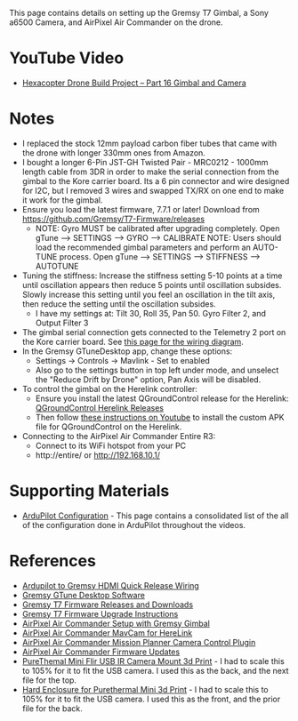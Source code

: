 This page contains details on setting up the Gremsy T7 Gimbal, a Sony a6500 Camera, and AirPixel Air Commander on the drone.

# YouTube Video
- [Hexacopter Drone Build Project – Part 16 Gimbal and Camera](https://youtu.be/XXX)

# Notes
- I replaced the stock 12mm payload carbon fiber tubes that came with the drone with longer 330mm ones from Amazon.
- I bought a longer 6-Pin JST-GH Twisted Pair - MRC0212 - 1000mm length cable from 3DR in order to make the serial connection from the gimbal to the Kore carrier board. Its a 6 pin connector and wire designed for I2C, but I removed 3 wires and swapped TX/RX on one end to make it work for the gimbal.
- Ensure you load the latest firmware, 7.7.1 or later! Download from https://github.com/Gremsy/T7-Firmware/releases
  - NOTE: Gyro MUST be calibrated after upgrading completely.
    Open gTune --> SETTINGS --> GYRO --> CALIBRATE
    NOTE: Users should load the recommended gimbal parameters and perform an AUTO-TUNE process.
    Open gTune --> SETTINGS --> STIFFNESS --> AUTOTUNE
- Tuning the stiffness: Increase the stiffness setting 5-10 points at a time until oscillation appears then reduce 5 points until oscillation subsides. Slowly increase this setting until you feel an oscillation in the tilt axis, then reduce the setting until the oscillation subsides.
  - I have my settings at: Tilt 30, Roll 35, Pan 50. Gyro Filter 2, and Output Filter 3
- The gimbal serial connection gets connected to the Telemetry 2 port on the Kore carrier board. See [this page for the wiring diagram](https://ardupilot.org/copter/docs/common-gremsy-pixyu-gimbal.html).
- In the Gremsy GTuneDesktop app, change these options:
  - Settings -> Controls -> Mavlink - Set to enabled
  - Also go to the settings button in top left under mode, and unselect the "Reduce Drift by Drone" option, Pan Axis will be disabled.
- To control the gimbal on the Herelink controller:
  - Ensure you install the latest QGroundControl release for the Herelink: [QGroundControl Herelink Releases](https://github.com/CubePilot/qgroundcontrol-herelink/releases)
  - Then follow [these instructions on Youtube](https://www.youtube.com/watch?v=a-cLzYD7HBk&t=43s) to install the custom APK file for QGroundControl on the Herelink.
- Connecting to the AirPixel Air Commander Entire R3:
  - Connect to its WiFi hotspot from your PC
  - http://entire/ or http://192.168.10.1/


# Supporting Materials
- [ArduPilot Configuration](../ArduPilot-Config/ArduPilot-Config.md) - This page contains a consolidated list of the all of the configuration done in ArduPilot throughout the videos.

# References 
- [Ardupilot to Gremsy HDMI Quick Release Wiring](https://ardupilot.org/copter/docs/common-gremsy-pixyu-gimbal.html)
- [Gremsy GTune Desktop Software](https://github.com/Gremsy/gTuneDesktop/releases)
- [Gremsy T7 Firmware Releases and Downloads](https://github.com/Gremsy/T7-Firmware/releases)
- [Gremsy T7 Firmware Upgrade Instructions](https://gremsy.com/support/product-support/series-gremsy-t-s/gremsy-t7/gremsy-t7-download)
- [AirPixel Air Commander Setup with Gremsy Gimbal](https://airpixel.cz/docs/gremsy-evo-installation-for-pixhawk/)
- [AirPixel Air Commander MavCam for HereLink](https://airpixel.cz/docs/herelink-camera-control/)
- [AirPixel Air Commander Mission Planner Camera Control Plugin](https://airpixel.cz/docs/missionplanner-camera-control-plugin/)
- [AirPixel Air Commander Firmware Updates](https://airpixel.cz/docs/firmware-update/)
- [PureThemal Mini Flir USB IR Camera Mount 3d Print](https://cults3d.com/en/3d-model/game/pure-thermal-mini-flir-usb-ir-camera-mount) - I had to scale this to 105% for it to fit the USB camera. I used this as the back, and the next file for the top.
- [Hard Enclosure for Purethermal Mini 3d Print](https://cults3d.com/en/3d-model/gadget/hard-enclosure-for-purethermal-mini) - I had to scale this to 105% for it to fit the USB camera. I used this as the front, and the prior file for the back.
